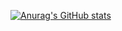 [![Anurag's GitHub stats](https://github-readme-stats.vercel.app/api?username=DongShaoNB)](https://github.com/anuraghazra/github-readme-stats?theme=dark)
